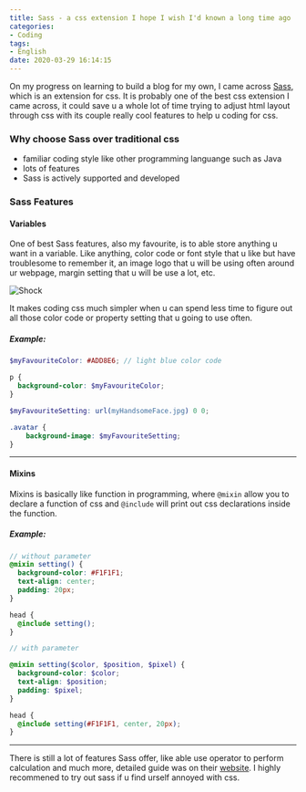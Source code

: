 ```yaml
---
title: Sass - a css extension I hope I wish I'd known a long time ago
categories:
- Coding
tags:
- English
date: 2020-03-29 16:14:15
---
```



On my progress on learning to build a blog for my own, I came across [Sass](https://sass-lang.com/), which is an extension for css. It is probably one of the best css extension I came across, it could save u a whole lot of time trying to adjust html layout through css with its couple really cool features to help u coding for css.

### Why choose Sass over traditional css

- familiar coding style like other programming languange such as Java
- lots of features
- Sass is actively supported and developed

### Sass Features 

#### Variables

One of best Sass features, also my favourite, is to able store anything u want in a variable. Like anything, color code or font style that u like but have troublesome to remember it, an image logo that u will be using often around ur webpage, margin setting that u will be use a lot, etc.

![Shock](https://media.giphy.com/media/5VKbvrjxpVJCM/giphy.gif)

It makes coding css much simpler when u can spend less time to figure out all those color code or property setting that u going to use often.

##### Example:

``` scss
$myFavouriteColor: #ADD8E6; // light blue color code

p {
  background-color: $myFavouriteColor;
}

$myFavouriteSetting: url(myHandsomeFace.jpg) 0 0;

.avatar {
    background-image: $myFavouriteSetting;
}

```
___

#### Mixins

Mixins is basically like function in programming, where <code>@mixin</code> allow you to declare a function of css and <code>@include</code> will print out css declarations inside the function.

##### Example:

``` scss
// without parameter
@mixin setting() {
  background-color: #F1F1F1;
  text-align: center;
  padding: 20px;
}

head {
  @include setting();
}

// with parameter

@mixin setting($color, $position, $pixel) {
  background-color: $color;
  text-align: $position;
  padding: $pixel;
}

head {
  @include setting(#F1F1F1, center, 20px);
}

```

___

There is still a lot of features Sass offer, like able use operator to perform calculation and much more, detailed guide was on their [website](https://sass-lang.com/guide). I highly recommened to try out sass if u find urself annoyed with css.
